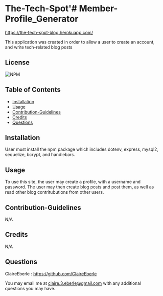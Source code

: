 # The-Tech-Spot'# Member-Profile_Generator
    
https://the-tech-spot-blog.herokuapp.com/


This application was created in order to allow a user to create an account, and write tech-related blog posts

## License
    
![NPM](https://img.shields.io/npm/l/inquirer@8.2.4)
    
## Table of Contents
   
- [Installation](#installation)
- [Usage](#usage)
- [Contribution-Guidelines](#contribution-guidelines)
- [Credits](#credits)
- [Questions](#questions)

    
## Installation
    
 User must install the npm package which includes dotenv, express, mysql2, sequelize, bcrypt, and handlebars.

    
 ## Usage

To use this site, the user may create a profile, with a username and password. The user may then create blog posts and post them, as well as read other blog contritubutions from other users.  

## Contribution-Guidelines

N/A

 ## Credits
    
N/A

## Questions
ClaireEberle : https://github.com/ClaireEberle

You may email me at claire.3.eberle@gmail.com with any additional questions you may have.